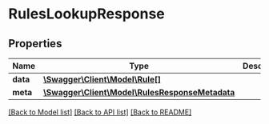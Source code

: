 # RulesLookupResponse

## Properties
Name | Type | Description | Notes
------------ | ------------- | ------------- | -------------
**data** | [**\Swagger\Client\Model\Rule[]**](Rule.md) |  | [optional] 
**meta** | [**\Swagger\Client\Model\RulesResponseMetadata**](RulesResponseMetadata.md) |  | 

[[Back to Model list]](../../README.md#documentation-for-models) [[Back to API list]](../../README.md#documentation-for-api-endpoints) [[Back to README]](../../README.md)


